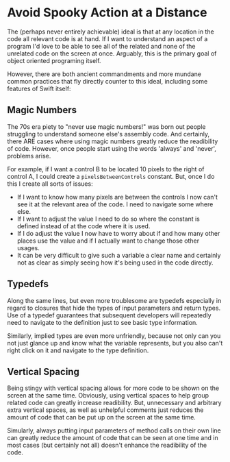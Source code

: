 # Avoid Spooky Action at a Distance

The (perhaps never entirely achievable) ideal is that at any location in the code all relevant code is at hand.  If I want to understand an aspect of a program I'd love to be able to see all of the related and none of the unrelated code on the screen at once.  Arguably, this is the primary goal of object oriented programing itself.

However, there are both ancient commandments and more mundane common practices that fly directly counter to this ideal, including some features of Swift itself:

## Magic Numbers

The 70s era piety to "never use magic numbers!" was born out people struggling to understand someone else's assembly code.  And certainly, there ARE cases where using magic numbers greatly reduce the readibility of code.  However, once people start using the words 'always' and 'never', problems arise.

For example, if I want a control B to be located 10 pixels to the right of control A, I could create a ```pixelsBetweenControls``` constant.  But, once I do this I create all sorts of issues:

- If I want to know how many pixels are between the controls I now can't see it at the relevant area of the code.  I need to navigate some where else.
- If I want to adjust the value I need to do so where the constant is defined instead of at the code where it is used.
- If I do adjust the value I now have to worry about if and how many other places use the value and if I actually want to change those other usages.
- It can be very difficult to give such a variable a clear name and certainly not as clear as simply seeing how it's being used in the code directly.

## Typedefs

Along the same lines, but even more troublesome are typedefs especially in regard to closures that hide the types of input parameters and return types.  Use of a typedef guarantees that subsequent developers will repeatedly need to navigate to the definition just to see basic type information.

Similarly, implied types are even more unfriendly, because not only can you not just glance up and know what the variable represents, but you also can't right click on it and navigate to the type definition.

## Vertical Spacing

Being stingy with vertical spacing allows for more code to be shown on the screen at the same time.  Obviously, using vertical spaces to help group related code can greatly increase readibility.  But, unnecessary and arbitrary extra vertical spaces, as well as unhelpful comments just reduces the amount of code that can be put up on the screen at the same time.

Simularly, always putting input parameters of method calls on their own line can greatly reduce the amount of code that can be seen at one time and in most cases (but certainly not all) doesn't enhance the readibility of the code.
